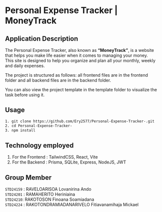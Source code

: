 # Personal Expense Tracker | MoneyTrack 

## Application Description 
The Personal Expense Tracker, also known as **“MoneyTrack”**, is a website that helps you make life easier when it comes to managing your money. This site is designed to help you organize and plan all your monthly, weekly and daily expenses.

The project is structured as follows: all frontend files are in the frontend folder and all backend files are in the backend folder.

You can also view the project template in the template folder to visualize the task before using it.

## Usage
``` bash 
1. git clone https://github.com/Ery2577/Personal-Expense-Tracker-.git   
2. cd Personal-Expense-Tracker-  
3. npm install 
```

## Technology employed
1. For the Frontend : TailwindCSS, React, Vite
2. For the Backend : Prisma, SQLite, Express, NodeJS, JWT


## Group Member 
` STD24159 ` : RAVELOARISOA Lovanirina Ando <br> 
` STD24201 ` : RAMAHERITO Heriniaina <br>
` STD24210 `: RAKOTOSON Finoana Soamiadana <br>
` STD24224 ` : RAKOTONDRAMIADANARIVELO Fitiavanamihaja Mickael